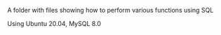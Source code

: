 A folder with files showing how to perform various functions using SQL

Using
Ubuntu 20.04, 
MySQL 8.0
